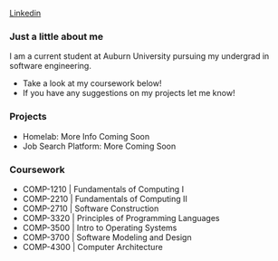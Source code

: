 [Linkedin](https://www.linkedin.com/in/ashton-wise-1ba2ab259) 

### Just a little about me
I am a current student at Auburn University pursuing my undergrad in software engineering.

- Take a look at my coursework below!
- If you have any suggestions on my projects let me know!


### Projects
- Homelab: More Info Coming Soon
- Job Search Platform: More Coming Soon


### Coursework  
- COMP-1210 | Fundamentals of Computing I
- COMP-2210 | Fundamentals of Computing II
- COMP-2710 | Software Construction
- COMP-3320 | Principles of Programming Languages
- COMP-3500 | Intro to Operating Systems
- COMP-3700 | Software Modeling and Design
- COMP-4300 | Computer Architecture
